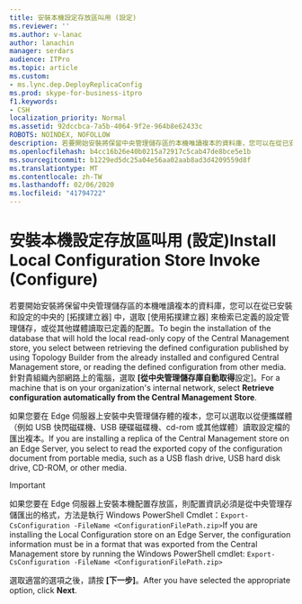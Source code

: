 ```yaml
---
title: 安裝本機設定存放區叫用 (設定)
ms.reviewer: ''
ms.author: v-lanac
author: lanachin
manager: serdars
audience: ITPro
ms.topic: article
ms.custom:
- ms.lync.dep.DeployReplicaConfig
ms.prod: skype-for-business-itpro
f1.keywords:
- CSH
localization_priority: Normal
ms.assetid: 92dccbca-7a5b-4064-9f2e-964b8e62433c
ROBOTS: NOINDEX, NOFOLLOW
description: 若要開始安裝將保留中央管理儲存區的本機唯讀複本的資料庫，您可以在從已安裝和設定的中央的 [拓撲建立器] 中，選取 [使用拓撲建立器] 來檢索已定義的設定管理儲存，或從其他媒體讀取已定義的配置。 針對貴組織內部網路上的電腦，選取 [從中央管理儲存庫自動取得設定]。
ms.openlocfilehash: b4cc16b26e40b0215a72917c5cab47de8bce5e1b
ms.sourcegitcommit: b1229ed5dc25a04e56aa02aab8ad3d4209559d8f
ms.translationtype: MT
ms.contentlocale: zh-TW
ms.lasthandoff: 02/06/2020
ms.locfileid: "41794722"
---
```

# <a name="install-local-configuration-store-invoke-configure"></a><span data-ttu-id="51266-104">安裝本機設定存放區叫用 (設定)</span><span class="sxs-lookup"><span data-stu-id="51266-104">Install Local Configuration Store Invoke (Configure)</span></span>
 
<span data-ttu-id="51266-105">若要開始安裝將保留中央管理儲存區的本機唯讀複本的資料庫，您可以在從已安裝和設定的中央的 [拓撲建立器] 中，選取 [使用拓撲建立器] 來檢索已定義的設定管理儲存，或從其他媒體讀取已定義的配置。</span><span class="sxs-lookup"><span data-stu-id="51266-105">To begin the installation of the database that will hold the local read-only copy of the Central Management store, you select between retrieving the defined configuration published by using Topology Builder from the already installed and configured Central Management store, or reading the defined configuration from other media.</span></span> <span data-ttu-id="51266-106">針對貴組織內部網路上的電腦，選取 **[從中央管理儲存庫自動取得**設定]。</span><span class="sxs-lookup"><span data-stu-id="51266-106">For a machine that is on your organization's internal network, select **Retrieve configuration automatically from the Central Management Store**.</span></span>
  
<span data-ttu-id="51266-107">如果您要在 Edge 伺服器上安裝中央管理儲存體的複本，您可以選取以從便攜媒體（例如 USB 快閃磁碟機、USB 硬碟磁碟機、cd-rom 或其他媒體）讀取設定檔的匯出複本。</span><span class="sxs-lookup"><span data-stu-id="51266-107">If you are installing a replica of the Central Management store on an Edge Server, you select to read the exported copy of the configuration document from portable media, such as a USB flash drive, USB hard disk drive, CD-ROM, or other media.</span></span> 
  
> [!IMPORTANT]
> <span data-ttu-id="51266-108">如果您要在 Edge 伺服器上安裝本機配置存放區，則配置資訊必須是從中央管理存儲匯出的格式，方法是執行 Windows PowerShell Cmdlet：`Export-CsConfiguration -FileName <ConfigurationFilePath.zip>`</span><span class="sxs-lookup"><span data-stu-id="51266-108">If you are installing the Local Configuration store on an Edge Server, the configuration information must be in a format that was exported from the Central Management store by running the Windows PowerShell cmdlet:  `Export-CsConfiguration -FileName <ConfigurationFilePath.zip>`</span></span>
  
<span data-ttu-id="51266-109">選取適當的選項之後，請按 **[下一步]**。</span><span class="sxs-lookup"><span data-stu-id="51266-109">After you have selected the appropriate option, click **Next**.</span></span>
  


